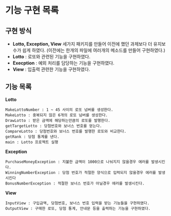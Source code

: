 # 기능 구현 목록

## 구현 방식

- **Lotto, Exception, View** 세가지 패키지를 만들어 이전에 했던 과제보다 더 유지보수가 쉽게 하였다. (이전에는 한개의 파일에 여러개의 메소드를 만들어 구현하였다.)
- **Lotto** : 로또와 관련된 기능을 구현하였다.
- **Execption** : 예외 처리를 담당하는 기능을 구현하였다.
- **View** : 입출력 관련한 기능을 구현하였다.

## 기능 목록


**Lotto**    

    MakeLottoNumber : 1 ~ 45 사이의 로또 넘버를 생성한다.
    MakeLotto : 중복되지 않은 6개의 로또 넘버를 생성한다.
    DrawLotto : 받은 금액에 해당하는만큼의 로또를 발행한다.
    getTargetLotto : 당첨번호와 보너스 번호를 얻는다.
    CompareLotto : 당첨번호와 보너스 번호를 발행한 로또와 비교한다.
    getRank : 당첨 통계를 낸다.
    main : Lotto 프로젝트 실행

**Exception**    

    PurchaseMoneyException : 지불한 금액이 1000으로 나눠지지 않을경우 에러를 발생시킨다.
    WinningNumberException : 당첨 번호가 적절한 양식으로 입력되지 않을경우 에러를 발생시킨다
    BonusNumberException : 적절한 보너스 번호가 아닐경우 에러를 발생시킨다.

**View**   
    
    InputView : 구입금액, 당첨번호, 보너스 번호 입력을 받는 기능들을 구현하였다.
    OutputView : 구매한 로또, 당첨 통계, 안내문 등을 출력하는 기능을 구현하였다.